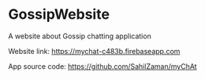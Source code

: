 # GossipWebsite
A website about Gossip chatting application

Website link: https://mychat-c483b.firebaseapp.com

App source code: https://github.com/SahilZaman/myChAt
